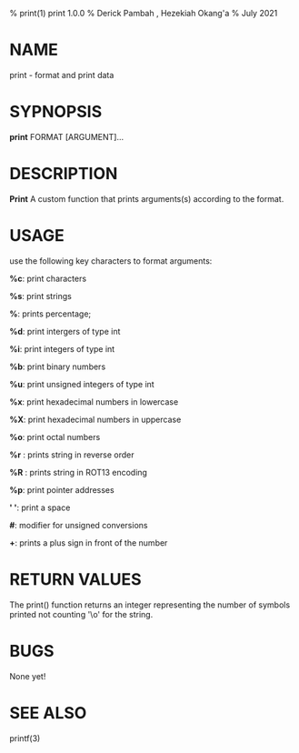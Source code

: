 % print(1) print 1.0.0 
% Derick Pambah , Hezekiah Okang'a
% July 2021

# NAME
 print - format and print data

# SYPNOPSIS
**print** FORMAT [ARGUMENT]...

# DESCRIPTION
**Print**
 A custom function that prints arguments(s) according to the format.

# USAGE

use the following key characters to format arguments:

**%c**: print characters

**%s**: print strings

**%**: prints percentage;

**%d**: print intergers of type int

**%i**: print integers of type int

**%b**: print binary numbers

**%u**: print unsigned integers of type int

**%x**: print hexadecimal numbers in lowercase

**%X**: print hexadecimal numbers in uppercase

**%o**: print octal numbers

**%r** : prints string in reverse order 

**%R** : prints string in ROT13 encoding

**%p**: print pointer addresses

**' '**: print a space

**#**: modifier for unsigned conversions

**+**: prints a plus sign in front of the number


# RETURN VALUES
The print() function returns an integer representing the number of symbols
printed not counting '\o' for the string.

# BUGS
None yet!

# SEE ALSO
printf(3)